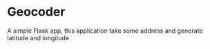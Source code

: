 # Geocoder
A simple Flask app, this application take some address and generate latitude and longitude
